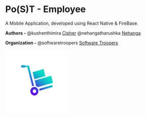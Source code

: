 # Po(S)T - Employee

A Mobile Application, developed using React Native & FireBase.

**Authors -** @kushenthimira [Cipher](https://github.com/kushenthimira)
@nehangatharushka [Nehanga](https://github.com/nehangatharushka)

**Organization -** @softwaretroopers [Software Troopers](https://github.com/softwaretroopers)

<img src="/assets/adaptive-icon.png" alt="Project Logo" width="200"/>
